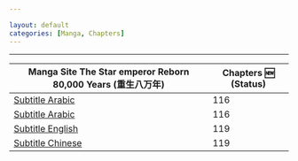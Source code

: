 ```yaml
---

layout: default
categories: [Manga, Chapters]
---
```


---





|Manga Site The Star emperor Reborn 80,000 Years (重生八万年) | Chapters <md>:new:</md> (Status)|
|------- | ------|
|[Subtitle Arabic](https://www.azoramanga.com/manga/the-star-emperor/) | 116 |
|[Subtitle Arabic](https://mangakm.com/manga/the-star-emperor/) | 116 |
|[Subtitle English](https://mangabob.com/manga/reborn-80000-years/) | 119 |
|[Subtitle Chinese](https://www.ohmanhua.com/13410/) | 119 |



